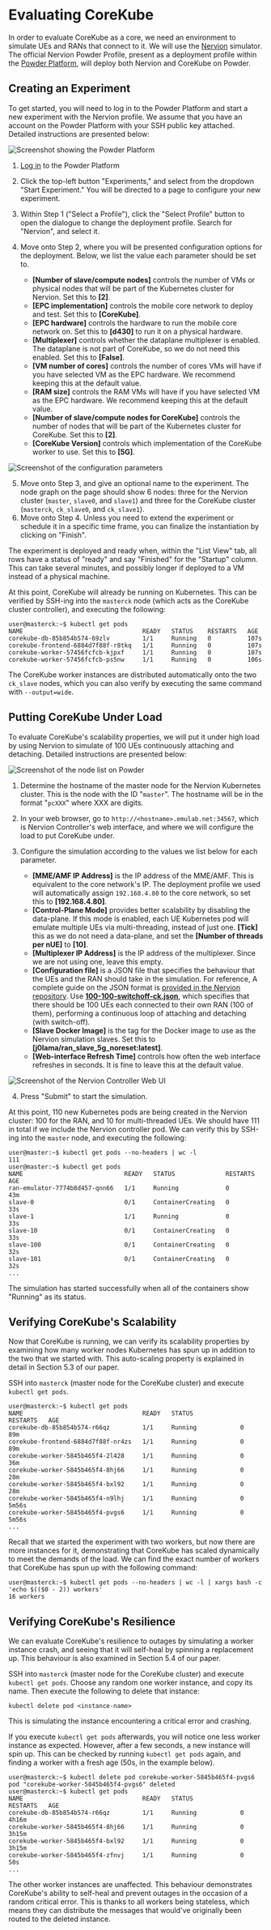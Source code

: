 # Evaluating CoreKube

In order to evaluate CoreKube as a core, we need an environment to simulate UEs and RANs that connect to it. We will use the [Nervion](https://github.com/netsys-edinburgh/nervion-powder) simulator. The official Nervion Powder Profile, present as a deployment profile within the [Powder Platform](https://powderwireless.net/), will deploy both Nervion and CoreKube on Powder.

## Creating an Experiment

To get started, you will need to log in to the Powder Platform and start a new experiment with the Nervion profile. We assume that you have an account on the Powder Platform with your SSH public key attached. Detailed instructions are presented below:

![Screenshot showing the Powder Platform](./images/start-experiment.png)

1. [Log in](https://www.powderwireless.net/login.php) to the Powder Platform
2. Click the top-left button "Experiments," and select from the dropdown "Start Experiment." You will be directed to a page to configure your new experiment.
3. Within Step 1 ("Select a Profile"), click the "Select Profile" button to open the dialogue to change the deployment profile. Search for "Nervion", and select it.
4. Move onto Step 2, where you will be presented configuration options for the deployment. Below, we list the value each parameter should be set to.

    - **[Number of slave/compute nodes]** controls the number of VMs or physical nodes that will be part of the Kubernetes cluster for Nervion. Set this to **[2]**.
    - **[EPC implementation]** controls the mobile core network to deploy and test. Set this to **[CoreKube]**.
    - **[EPC hardware]** controls the hardware to run the mobile core network on. Set this to **[d430]** to run it on a physical hardware.
    - **[Multiplexer]** controls whether the dataplane multiplexer is enabled. The dataplane is not part of CoreKube, so we do not need this enabled. Set this to **[False]**.
    - **[VM number of cores]** controls the number of cores VMs will have if you have selected VM as the EPC hardware. We recommend keeping this at the default value.
    - **[RAM size]** controls the RAM VMs will have if you have selected VM as the EPC hardware. We recommend keeping this at the default value.
    - **[Number of slave/compute nodes for CoreKube]** controls the number of nodes that will be part of the Kubernetes cluster for CoreKube. Set this to **[2]**.
    - **[CoreKube Version]** controls which implementation of the CoreKube worker to use. Set this to **[5G]**.

![Screenshot of the configuration parameters](./images/deployment-config.png)

5. Move onto Step 3, and give an optional name to the experiment. The node graph on the page should show 6 nodes: three for the Nervion cluster (`master`, `slave0`, and `slave1`) and three for the CoreKube cluster (`masterck`, `ck_slave0`, and `ck_slave1`).
6. Move onto Step 4. Unless you need to extend the experiment or schedule it in a specific time frame, you can finalize the instantiation by clicking on "Finish".

The experiment is deployed and ready when, within the "List View" tab, all rows have a status of "ready" and say "Finished" for the "Startup" column. This can take several minutes, and possibly longer if deployed to a VM instead of a physical machine.

At this point, CoreKube will already be running on Kubernetes. This can be verified by SSH-ing into the `masterck` node (which acts as the CoreKube cluster controller), and executing the following:

```
user@masterck:~$ kubectl get pods
NAME                                 READY   STATUS    RESTARTS   AGE
corekube-db-85b854b574-69zlv         1/1     Running   0          107s
corekube-frontend-6884d7f88f-r8tkq   1/1     Running   0          107s
corekube-worker-57456fcfcb-kjpxf     1/1     Running   0          107s
corekube-worker-57456fcfcb-ps5nw     1/1     Running   0          106s
```

The CoreKube worker instances are distributed automatically onto the two `ck_slave` nodes, which you can also verify by executing the same command with `--output=wide`.

## Putting CoreKube Under Load

To evaluate CoreKube's scalability properties, we will put it under high load by using Nervion to simulate of 100 UEs continuously attaching and detaching. Detailed instructions are presented below:

![Screenshot of the node list on Powder](./images/nervion-node.png)
1. Determine the hostname of the master node for the Nervion Kubernetes cluster. This is the node with the ID "`master`". The hostname will be in the format "`pcXXX`" where XXX are digits.
2. In your web browser, go to `http://<hostname>.emulab.net:34567`, which is Nervion Controller's web interface, and where we will configure the load to put CoreKube under.
3. Configure the simulation according to the values we list below for each parameter.

    - **[MME/AMF IP Address]** is the IP address of the MME/AMF. This is equivalent to the core network's IP. The deployment profile we used will automatically assign `192.168.4.80` to the core network, so set this to **[192.168.4.80]**.
    - **[Control-Plane Mode]** provides better scalability by disabling the data-plane. If this mode is enabled, each UE Kubernetes pod will emulate multiple UEs via multi-threading, instead of just one. **[Tick]** this as we do not need a data-plane, and set the **[Number of threads per nUE]** to **[10]**.
    - **[Multiplexer IP Address]** is the IP address of the multiplexer. Since we are not using one, leave this empty.
    - **[Configuration file]** is a JSON file that specifies the behaviour that the UEs and the RAN should take in the simulation. For reference, A complete guide on the JSON format is [provided in the Nervion repository](https://github.com/netsys-edinburgh/nervion-powder/blob/master/doc/scenarios.md). Use **[100-100-switchoff-ck.json](./100-100-switchoff-ck.json)**, which specifies that there should be 100 UEs each connected to their own RAN (100 of them), performing a continuous loop of attaching and detaching (with switch-off).
    - **[Slave Docker Image]** is the tag for the Docker image to use as the Nervion simulation slaves. Set this to **[j0lama/ran_slave_5g_noreset:latest]**.
    - **[Web-interface Refresh Time]** controls how often the web interface refreshes in seconds. It is fine to leave this at the default value.

![Screenshot of the Nervion Controller Web UI](./images/nervion-webui.png)

4. Press "Submit" to start the simulation.

At this point, 110 new Kubernetes pods are being created in the Nervion cluster: 100 for the RAN, and 10 for multi-threaded UEs. We should have 111 in total if we include the Nervion controller pod. We can verify this by SSH-ing into the `master` node, and executing the following:

```
user@master:~$ kubectl get pods --no-headers | wc -l
111
user@master:~$ kubectl get pods
NAME                            READY   STATUS              RESTARTS   AGE
ran-emulator-7774b8d457-qnn66   1/1     Running             0          43m
slave-0                         0/1     ContainerCreating   0          33s
slave-1                         1/1     Running             0          33s
slave-10                        0/1     ContainerCreating   0          33s
slave-100                       0/1     ContainerCreating   0          32s
slave-101                       0/1     ContainerCreating   0          32s
...
```

The simulation has started successfully when all of the containers show "Running" as its status.

## Verifying CoreKube's Scalability

Now that CoreKube is running, we can verify its scalability properties by examining how many worker nodes Kubernetes has spun up in addition to the two that we started with. This auto-scaling property is explained in detail in Section 5.3 of our paper.

SSH into `masterck` (master node for the CoreKube cluster) and execute `kubectl get pods`.

```
user@masterck:~$ kubectl get pods
NAME                                 READY   STATUS             RESTARTS   AGE
corekube-db-85b854b574-r66qz         1/1     Running            0          89m
corekube-frontend-6884d7f88f-nr4zs   1/1     Running            0          89m
corekube-worker-5845b465f4-2l428     1/1     Running            0          36m
corekube-worker-5845b465f4-8hj66     1/1     Running            0          28m
corekube-worker-5845b465f4-bxl92     1/1     Running            0          28m
corekube-worker-5845b465f4-n9lhj     1/1     Running            0          5m56s
corekube-worker-5845b465f4-pvgs6     1/1     Running            0          5m56s
...
```

Recall that we started the experiment with two workers, but now there are more instances for it, demonstrating that CoreKube has scaled dynamically to meet the demands of the load. We can find the exact number of workers that CoreKube has spun up with the following command:

```
user@masterck:~$ kubectl get pods --no-headers | wc -l | xargs bash -c 'echo $(($0 - 2)) workers'
16 workers
```

## Verifying CoreKube's Resilience

We can evaluate CoreKube's resilience to outages by simulating a worker instance crash, and seeing that it will self-heal by spinning a replacement up. This behaviour is also examined in Section 5.4 of our paper.

SSH into `masterck` (master node for the CoreKube cluster) and execute `kubectl get pods`. Choose any random one worker instance, and copy its name. Then execute the following to delete that instance:

```
kubectl delete pod <instance-name>
```

This is simulating the instance encountering a critical error and crashing.

If you execute `kubectl get pods` afterwards, you will notice one less worker instance as expected. However, after a few seconds, a new instance will spin up. This can be checked by running `kubectl get pods` again, and finding a worker with a fresh age (50s, in the example below).

```
user@masterck:~$ kubectl delete pod corekube-worker-5845b465f4-pvgs6
pod "corekube-worker-5845b465f4-pvgs6" deleted
user@masterck:~$ kubectl get pods
NAME                                 READY   STATUS             RESTARTS   AGE
corekube-db-85b854b574-r66qz         1/1     Running            0          4h16m
corekube-worker-5845b465f4-8hj66     1/1     Running            0          3h15m
corekube-worker-5845b465f4-bxl92     1/1     Running            0          3h15m
corekube-worker-5845b465f4-zfnvj     1/1     Running            0          50s
...
```

The other worker instances are unaffected. This behaviour demonstrates CoreKube's ability to self-heal and prevent outages in the occasion of a random critical error. This is thanks to all workers being stateless, which means they can distribute the messages that would've originally been routed to the deleted instance.
